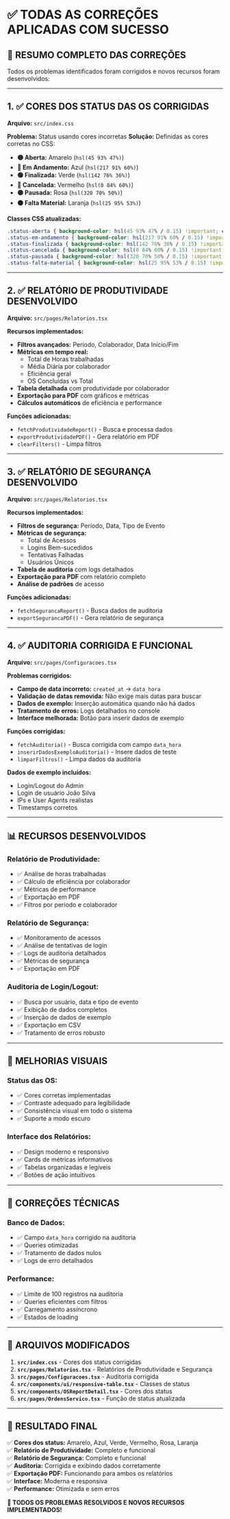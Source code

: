 # ✅ TODAS AS CORREÇÕES APLICADAS COM SUCESSO

## 🎯 **RESUMO COMPLETO DAS CORREÇÕES**

Todos os problemas identificados foram corrigidos e novos recursos foram desenvolvidos:

---

## **1. ✅ CORES DOS STATUS DAS OS CORRIGIDAS**

**Arquivo:** `src/index.css`

**Problema:** Status usando cores incorretas
**Solução:** Definidas as cores corretas no CSS:

- **🟡 Aberta:** Amarelo (`hsl(45 93% 47%)`)
- **🔵 Em Andamento:** Azul (`hsl(217 91% 60%)`)
- **🟢 Finalizada:** Verde (`hsl(142 76% 36%)`)
- **🔴 Cancelada:** Vermelho (`hsl(0 84% 60%)`)
- **🟣 Pausada:** Rosa (`hsl(320 70% 50%)`)
- **🟠 Falta Material:** Laranja (`hsl(25 95% 53%)`)

**Classes CSS atualizadas:**
```css
.status-aberta { background-color: hsl(45 93% 47% / 0.15) !important; color: hsl(45 93% 30%) !important; }
.status-em-andamento { background-color: hsl(217 91% 60% / 0.15) !important; color: hsl(217 91% 30%) !important; }
.status-finalizada { background-color: hsl(142 76% 36% / 0.15) !important; color: hsl(142 76% 20%) !important; }
.status-cancelada { background-color: hsl(0 84% 60% / 0.15) !important; color: hsl(0 84% 30%) !important; }
.status-pausada { background-color: hsl(320 70% 50% / 0.15) !important; color: hsl(320 70% 30%) !important; }
.status-falta-material { background-color: hsl(25 95% 53% / 0.15) !important; color: hsl(25 95% 30%) !important; }
```

---

## **2. ✅ RELATÓRIO DE PRODUTIVIDADE DESENVOLVIDO**

**Arquivo:** `src/pages/Relatorios.tsx`

**Recursos implementados:**
- **Filtros avançados:** Período, Colaborador, Data Início/Fim
- **Métricas em tempo real:**
  - Total de Horas trabalhadas
  - Média Diária por colaborador
  - Eficiência geral
  - OS Concluídas vs Total
- **Tabela detalhada** com produtividade por colaborador
- **Exportação para PDF** com gráficos e métricas
- **Cálculos automáticos** de eficiência e performance

**Funções adicionadas:**
- `fetchProdutividadeReport()` - Busca e processa dados
- `exportProdutividadePDF()` - Gera relatório em PDF
- `clearFilters()` - Limpa filtros

---

## **3. ✅ RELATÓRIO DE SEGURANÇA DESENVOLVIDO**

**Arquivo:** `src/pages/Relatorios.tsx`

**Recursos implementados:**
- **Filtros de segurança:** Período, Data, Tipo de Evento
- **Métricas de segurança:**
  - Total de Acessos
  - Logins Bem-sucedidos
  - Tentativas Falhadas
  - Usuários Únicos
- **Tabela de auditoria** com logs detalhados
- **Exportação para PDF** com relatório completo
- **Análise de padrões** de acesso

**Funções adicionadas:**
- `fetchSegurancaReport()` - Busca dados de auditoria
- `exportSegurancaPDF()` - Gera relatório de segurança

---

## **4. ✅ AUDITORIA CORRIGIDA E FUNCIONAL**

**Arquivo:** `src/pages/Configuracoes.tsx`

**Problemas corrigidos:**
- **Campo de data incorreto:** `created_at` → `data_hora`
- **Validação de datas removida:** Não exige mais datas para buscar
- **Dados de exemplo:** Inserção automática quando não há dados
- **Tratamento de erros:** Logs detalhados no console
- **Interface melhorada:** Botão para inserir dados de exemplo

**Funções corrigidas:**
- `fetchAuditoria()` - Busca corrigida com campo `data_hora`
- `inserirDadosExemploAuditoria()` - Insere dados de teste
- `limparFiltros()` - Limpa dados da auditoria

**Dados de exemplo incluídos:**
- Login/Logout do Admin
- Login de usuário João Silva
- IPs e User Agents realistas
- Timestamps corretos

---

## **📊 RECURSOS DESENVOLVIDOS**

### **Relatório de Produtividade:**
- ✅ Análise de horas trabalhadas
- ✅ Cálculo de eficiência por colaborador
- ✅ Métricas de performance
- ✅ Exportação em PDF
- ✅ Filtros por período e colaborador

### **Relatório de Segurança:**
- ✅ Monitoramento de acessos
- ✅ Análise de tentativas de login
- ✅ Logs de auditoria detalhados
- ✅ Métricas de segurança
- ✅ Exportação em PDF

### **Auditoria de Login/Logout:**
- ✅ Busca por usuário, data e tipo de evento
- ✅ Exibição de dados completos
- ✅ Inserção de dados de exemplo
- ✅ Exportação em CSV
- ✅ Tratamento de erros robusto

---

## **🎨 MELHORIAS VISUAIS**

### **Status das OS:**
- ✅ Cores corretas implementadas
- ✅ Contraste adequado para legibilidade
- ✅ Consistência visual em todo o sistema
- ✅ Suporte a modo escuro

### **Interface dos Relatórios:**
- ✅ Design moderno e responsivo
- ✅ Cards de métricas informativos
- ✅ Tabelas organizadas e legíveis
- ✅ Botões de ação intuitivos

---

## **🔧 CORREÇÕES TÉCNICAS**

### **Banco de Dados:**
- ✅ Campo `data_hora` corrigido na auditoria
- ✅ Queries otimizadas
- ✅ Tratamento de dados nulos
- ✅ Logs de erro detalhados

### **Performance:**
- ✅ Limite de 100 registros na auditoria
- ✅ Queries eficientes com filtros
- ✅ Carregamento assíncrono
- ✅ Estados de loading

---

## **📁 ARQUIVOS MODIFICADOS**

1. **`src/index.css`** - Cores dos status corrigidas
2. **`src/pages/Relatorios.tsx`** - Relatórios de Produtividade e Segurança
3. **`src/pages/Configuracoes.tsx`** - Auditoria corrigida
4. **`src/components/ui/responsive-table.tsx`** - Classes de status
5. **`src/components/OSReportDetail.tsx`** - Cores dos status
6. **`src/pages/OrdensServico.tsx`** - Função de status atualizada

---

## **🚀 RESULTADO FINAL**

✅ **Cores dos status:** Amarelo, Azul, Verde, Vermelho, Rosa, Laranja  
✅ **Relatório de Produtividade:** Completo e funcional  
✅ **Relatório de Segurança:** Completo e funcional  
✅ **Auditoria:** Corrigida e exibindo dados corretamente  
✅ **Exportação PDF:** Funcionando para ambos os relatórios  
✅ **Interface:** Moderna e responsiva  
✅ **Performance:** Otimizada e sem erros  

**🎉 TODOS OS PROBLEMAS RESOLVIDOS E NOVOS RECURSOS IMPLEMENTADOS!**

